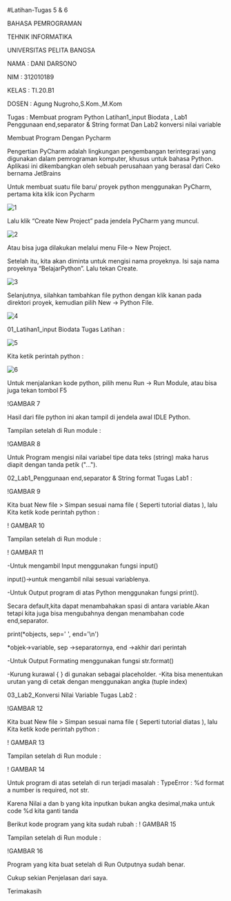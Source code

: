 #Latihan-Tugas 5 & 6

BAHASA PEMROGRAMAN

TEHNIK INFORMATIKA

UNIVERSITAS PELITA BANGSA

NAMA : DANI DARSONO

NIM : 312010189

KELAS : TI.20.B1

DOSEN : Agung Nugroho,S.Kom.,M.Kom

Tugas : Membuat program Python Latihan1_input Biodata , Lab1 Penggunaan end,separator & String format Dan Lab2 konversi nilai variable

Membuat Program Dengan Pycharm

Pengertian PyCharm adalah lingkungan pengembangan terintegrasi yang digunakan dalam pemrograman komputer, khusus untuk bahasa Python. Aplikasi ini dikembangkan oleh sebuah perusahaan yang berasal dari Ceko bernama JetBrains

Untuk membuat suatu file baru/ proyek python menggunakan PyCharm, pertama kita klik icon Pycharm

![1](https://user-images.githubusercontent.com/73014427/98116305-af702c00-1eda-11eb-97d6-09c93a3351f2.png)


Lalu klik “Create New Project” pada jendela PyCharm yang muncul.

![2](https://user-images.githubusercontent.com/73014427/98116491-ee05e680-1eda-11eb-8f2a-23731cf9faff.png)

Atau bisa juga dilakukan melalui menu File-> New Project.

Setelah itu, kita akan diminta untuk mengisi nama proyeknya. Isi saja nama proyeknya “BelajarPython”. Lalu tekan Create.

![3](https://user-images.githubusercontent.com/73014427/98116504-f3633100-1eda-11eb-95dc-20665648b437.png)

Selanjutnya, silahkan tambahkan file python dengan klik kanan pada direktori proyek, kemudian pilih New -> Python File.

![4](https://user-images.githubusercontent.com/73014427/98116516-f78f4e80-1eda-11eb-848c-0a2fc8fb6b11.png)


01_Latihan1_input Biodata
Tugas Latihan :

![5](https://user-images.githubusercontent.com/73014427/98116532-fbbb6c00-1eda-11eb-83cc-44fdfc6a87fa.png)


Kita ketik perintah python :

![6](https://user-images.githubusercontent.com/73014427/98117131-daa74b00-1edb-11eb-81aa-db6d8416520f.png)


Untuk menjalankan kode python, pilih menu Run -> Run Module, atau bisa juga tekan tombol F5

!GAMBAR 7

Hasil dari file python ini akan tampil di jendela awal IDLE Python.

Tampilan setelah di Run module :

!GAMBAR 8

Untuk Program mengisi nilai variabel tipe data teks (string) maka harus diapit dengan tanda petik ("...").



02_Lab1_Penggunaan end,separator & String format
Tugas Lab1 :

!GAMBAR 9

Kita buat New file > Simpan sesuai nama file ( Seperti tutorial diatas ), lalu Kita ketik kode perintah python :

! GAMBAR 10

Tampilan setelah di Run module :

! GAMBAR 11

-Untuk mengambil Input menggunakan fungsi input()

input()->untuk mengambil nilai sesuai variablenya.

-Untuk Output program di atas Python menggunakan fungsi print().

Secara default,kita dapat menambahakan spasi di antara variable.Akan tetapi kita juga bisa mengubahnya dengan menambahan code end,separator.

print(*objects, sep=' ', end='\n')

*objek->variable, sep ->separatornya, end ->akhir dari perintah

-Untuk Output Formating menggunakan fungsi str.format()

-Kurung kurawal { } di gunakan sebagai placeholder. -Kita bisa menentukan urutan yang di cetak dengan menggunakan angka (tuple index)

03_Lab2_Konversi Nilai Variable
Tugas Lab2 :

!GAMBAR 12

Kita buat New file > Simpan sesuai nama file ( Seperti tutorial diatas ), lalu Kita ketik kode perintah python :

! GAMBAR 13

Tampilan setelah di Run module :

! GAMBAR 14

Untuk program di atas setelah di run terjadi masalah : TypeError : %d format a number is required, not str.

Karena Nilai a dan b yang kita inputkan bukan angka desimal,maka untuk code %d kita ganti tanda


Berikut kode program yang kita sudah rubah :
! GAMBAR 15

Tampilan setelah di Run module :

!GAMBAR 16

Program yang kita buat setelah di Run Outputnya sudah benar.

Cukup sekian Penjelasan dari saya.

Terimakasih


